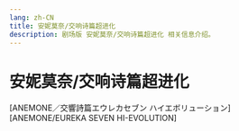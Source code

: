 ```yaml
---
lang: zh-CN
title: 安妮莫奈/交响诗篇超进化
description: 剧场版 安妮莫奈/交响诗篇超进化 相关信息介绍。
---
```


# 安妮莫奈/交响诗篇超进化

<Badge type="tip" text="电影" vertical="middle" />
<Badge type="tip" text="2018" vertical="middle" />
<Badge type="warning" text="《超进化》系列第2章" vertical="middle" />

[ANEMONE／交響詩篇エウレカセブン ハイエボリューション]  
[ANEMONE/EUREKA SEVEN HI-EVOLUTION]
